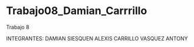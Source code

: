 # Trabajo08_Damian_Carrrillo
Trabajo 8

INTEGRANTES:
DAMIAN SIESQUEN ALEXIS
CARRILLO VASQUEZ ANTONY
